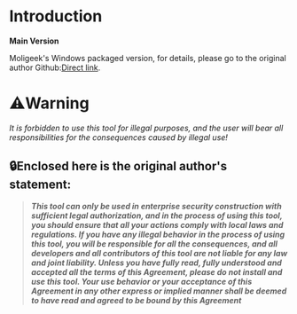 # Introduction

**Main Version**

Moligeek's Windows packaged version, for details, please go to the original author Github:[Direct link](https://github.com/yourmoln/moligeek/).

# ⚠️**Warning**

*It is forbidden to use this tool for illegal purposes, and the user will bear all responsibilities for the consequences caused by illegal use!*

## 🔒**Enclosed here is the original author's statement:**

>***This tool can only be used in enterprise security construction with sufficient legal authorization, and in the process of using this tool, you should ensure that all your actions comply with local laws and regulations. If you have any illegal behavior in the process of using this tool, you will be responsible for all the consequences, and all developers and all contributors of this tool are not liable for any law and joint liability. Unless you have fully read, fully understood and accepted all the terms of this Agreement, please do not install and use this tool. Your use behavior or your acceptance of this Agreement in any other express or implied manner shall be deemed to have read and agreed to be bound by this Agreement***